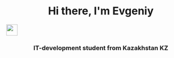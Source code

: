 <h1 align="center">Hi there, I'm Evgeniy</h1>
<img src="https://github.com/blackcater/blackcater/raw/main/images/HI.gif" height="30px"></img>
<h3 align="center">IT-development student from Kazakhstan KZ</h3>
